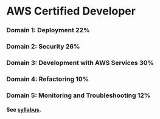 # AWS Certified Developer

### Domain 1: Deployment 22%


### Domain 2: Security 26%


### Domain 3: Development with AWS Services 30%


### Domain 4: Refactoring 10%


### Domain 5: Monitoring and Troubleshooting 12%


#### See [syllabus](https://d1.awsstatic.com/training-and-certification/docs-dev-associate/AWS-Certified-Developer-Associate_Exam-Guide.pdf).
